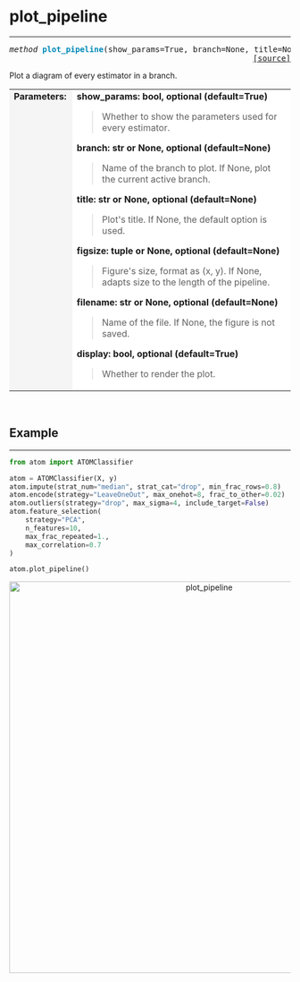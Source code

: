 # plot_pipeline
---------------

<pre><em>method</em> <strong style="color:#008AB8">plot_pipeline</strong>(show_params=True, branch=None, title=None, figsize=None, filename=None, display=True)
<div align="right"><a href="https://github.com/tvdboom/ATOM/blob/master/atom/plots.py#L2992">[source]</a></div></pre>
Plot a diagram of every estimator in a branch.
<table width="100%">
<tr>
<td width="15%" style="vertical-align:top; background:#F5F5F5;"><strong>Parameters:</strong></td>
<td width="75%" style="background:white;">
<strong>show_params: bool, optional (default=True)</strong>
<blockquote>
Whether to show the parameters used for every estimator.
</blockquote>
<strong>branch: str or None, optional (default=None)</strong>
<blockquote>
Name of the branch to plot. If None, plot the current active branch.
</blockquote>
<strong>title: str or None, optional (default=None)</strong>
<blockquote>
Plot's title. If None, the default option is used.
</blockquote>
<strong>figsize: tuple or None, optional (default=None)</strong>
<blockquote>
Figure's size, format as (x, y). If None, adapts size to the length of the pipeline.
</blockquote>
<strong>filename: str or None, optional (default=None)</strong>
<blockquote>
Name of the file. If None, the figure is not saved.
</blockquote>
<strong>display: bool, optional (default=True)</strong>
<blockquote>
Whether to render the plot.
</blockquote>
</tr>
</table>
<br />



## Example
----------

```python
from atom import ATOMClassifier

atom = ATOMClassifier(X, y)
atom.impute(strat_num="median", strat_cat="drop", min_frac_rows=0.8)
atom.encode(strategy="LeaveOneOut", max_onehot=8, frac_to_other=0.02)
atom.outliers(strategy="drop", max_sigma=4, include_target=False)
atom.feature_selection(
    strategy="PCA",
    n_features=10,
    max_frac_repeated=1.,
    max_correlation=0.7
)

atom.plot_pipeline()
```

<div align="center">
    <img src="../../../img/plots/plot_pipeline.png" alt="plot_pipeline" width="700" height="700"/>
</div>
